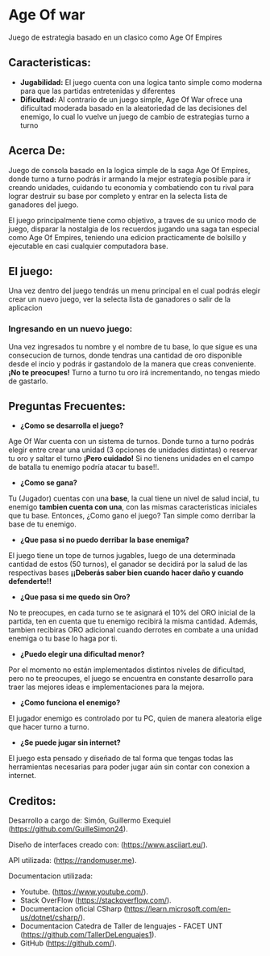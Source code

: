 # Age Of war

Juego de estrategia basado en un clasico como Age Of Empires

## Caracteristicas:



 * **Jugabilidad:** El juego cuenta con una logica tanto simple como moderna para que las partidas entretenidas y diferentes
 * **Dificultad:** Al contrario de un juego simple, Age Of War ofrece una dificultad moderada basado en la aleatoriedad de las decisiones del enemigo, lo cual lo vuelve un juego de cambio de estrategias turno a turno

## Acerca De:
Juego de consola basado en la logica simple de la saga Age Of Empires, donde turno a turno podrás ir armando la mejor estrategia posible para ir creando unidades, cuidando tu economia y combatiendo con tu rival para lograr destruir su base por completo y entrar en la selecta lista de ganadores del juego.

El juego principalmente tiene como objetivo, a traves de su unico modo de juego, disparar la nostalgia de los recuerdos jugando una saga tan especial como Age Of Empires, teniendo una edicion practicamente de bolsillo y ejecutable en casi cualquier computadora base.

## El juego:
Una vez dentro del juego tendrás un menu principal en el cual podrás elegir crear un nuevo juego, ver la selecta lista de ganadores o salir de la aplicacion
### Ingresando en un nuevo juego:
Una vez ingresados tu nombre y el nombre de tu base, lo que sigue es una consecucion de turnos, donde tendras una cantidad de oro disponible desde el incio y podrás ir gastandolo de la manera que creas conveniente. **¡No te preocupes!** Turno a turno tu oro irá incrementando, no tengas miedo de gastarlo.

## Preguntas Frecuentes:

* **¿Como se desarrolla el juego?**

Age Of War cuenta con un sistema de turnos. Donde turno a turno podrás elegir entre crear una unidad (3 opciones de unidades distintas) o reservar tu oro y saltar el turno **¡Pero cuidado!** Si no tienens unidades en el campo de batalla tu enemigo podría atacar tu base!!.

* **¿Como se gana?**

Tu (Jugador) cuentas con una **base**, la cual tiene un nivel de salud incial, tu enemigo **tambien cuenta con una**, con las mismas caracteristicas iniciales que tu base. Entonces, ¿Como gano el juego? Tan simple como derribar la base de tu enemigo.

* **¿Que pasa si no puedo derribar la base enemiga?**

El juego tiene un tope de turnos jugables, luego de una determinada cantidad de estos (50 turnos), el ganador se decidirá por la salud de las respectivas bases **¡¡Deberás saber bien cuando hacer daño y cuando defenderte!!**

* **¿Que pasa si me quedo sin Oro?**

No te preocupes, en cada turno se te asignará el 10% del ORO inicial de la partida, ten en cuenta que tu enemigo recibirá la misma cantidad. Además, tambien recibiras ORO adicional cuando derrotes en combate a una unidad enemiga o tu base lo haga por ti.

* **¿Puedo elegir una dificultad menor?**

Por el momento no están implementados distintos niveles de dificultad, pero no te preocupes, el juego se encuentra en constante desarrollo para traer las mejores ideas e implementaciones para la mejora.

* **¿Como funciona el enemigo?**

El jugador enemigo es controlado por tu PC, quien de manera aleatoria elige que hacer turno a turno.

* **¿Se puede jugar sin internet?**

El juego esta pensado y diseñado de tal forma que tengas todas las herramientas necesarias para poder jugar aún sin contar con conexion a internet.

## Creditos:

Desarrollo a cargo de: Simón, Guillermo Exequiel (https://github.com/GuilleSimon24).

Diseño de interfaces creado con: (https://www.asciiart.eu/).

API utilizada: (https://randomuser.me).

Documentacion utilizada:
* Youtube. (https://www.youtube.com/).
* Stack OverFlow (https://stackoverflow.com/).
* Documentacion oficial CSharp (https://learn.microsoft.com/en-us/dotnet/csharp/).
* Documentacion Catedra de Taller de lenguajes - FACET UNT (https://github.com/TallerDeLenguajes1).
* GitHub (https://github.com/).
